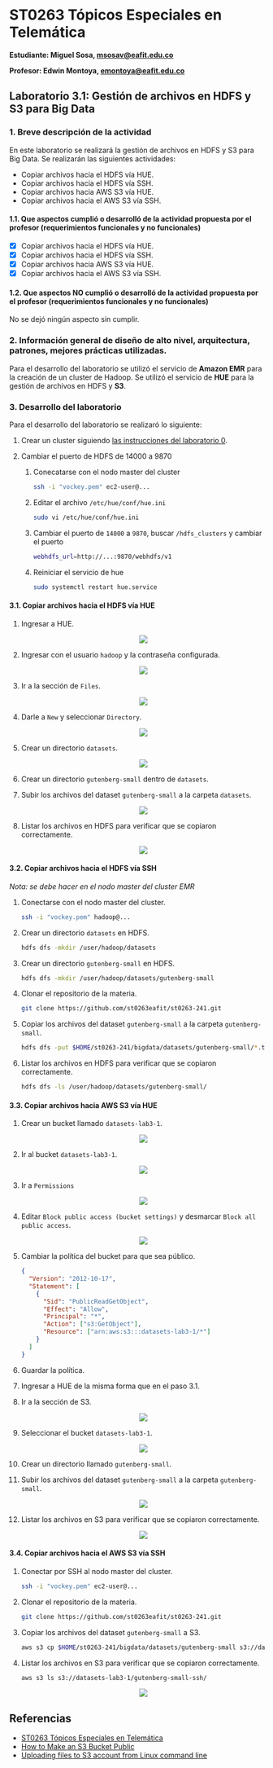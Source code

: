 # ST0263 Tópicos Especiales en Telemática

**Estudiante: Miguel Sosa, msosav@eafit.edu.co**

**Profesor: Edwin Montoya, emontoya@eafit.edu.co**

## Laboratorio 3.1: Gestión de archivos en HDFS y S3 para Big Data

### 1. Breve descripción de la actividad

En este laboratorio se realizará la gestión de archivos en HDFS y S3 para Big Data. Se realizarán las siguientes actividades:

- Copiar archivos hacia el HDFS vía HUE.
- Copiar archivos hacia el HDFS vía SSH.
- Copiar archivos hacia AWS S3 vía HUE.
- Copiar archivos hacia el AWS S3 vía SSH.

#### 1.1. Que aspectos cumplió o desarrolló de la actividad propuesta por el profesor (requerimientos funcionales y no funcionales)

- [x] Copiar archivos hacia el HDFS vía HUE.
- [x] Copiar archivos hacia el HDFS vía SSH.
- [x] Copiar archivos hacia AWS S3 vía HUE.
- [x] Copiar archivos hacia el AWS S3 vía SSH.

#### 1.2. Que aspectos NO cumplió o desarrolló de la actividad propuesta por el profesor (requerimientos funcionales y no funcionales)

No se dejó ningún aspecto sin cumplir.

### 2. Información general de diseño de alto nivel, arquitectura, patrones, mejores prácticas utilizadas.

Para el desarrollo del laboratorio se utilizó el servicio de **Amazon EMR** para la creación de un cluster de Hadoop. Se utilizó el servicio de **HUE** para la gestión de archivos en HDFS y **S3**.

### 3. Desarrollo del laboratorio

Para el desarrollo del laboratorio se realizaró lo siguiente:

1. Crear un cluster siguiendo [las instrucciones del laboratorio 0](https://github.com/st0263eafit/st0263-241/tree/main/bigdata/00-lab-aws-emr).

2. Cambiar el puerto de HDFS de 14000 a 9870

   1. Conecatarse con el nodo master del cluster

      ```bash
      ssh -i "vockey.pem" ec2-user@...
      ```

   2. Editar el archivo `/etc/hue/conf/hue.ini`

      ```bash
      sudo vi /etc/hue/conf/hue.ini
      ```

   3. Cambiar el puerto de `14000` a `9870`, buscar `/hdfs_clusters` y cambiar el puerto

      ```bash
      webhdfs_url=http://...:9870/webhdfs/v1
      ```

   4. Reiniciar el servicio de hue

      ```bash
      sudo systemctl restart hue.service
      ```

#### 3.1. Copiar archivos hacia el HDFS vía HUE

1.  Ingresar a HUE.

    <p align="center">
    <img src="https://github.com/msosav/msosav-st0263/assets/85181687/c047ebe8-56f5-47c1-8f33-181a5ba94601">
    </p>

2.  Ingresar con el usuario `hadoop` y la contraseña configurada.

    <p align="center">
    <img src="https://github.com/msosav/msosav-st0263/assets/85181687/4271e68c-81a1-4621-afea-82749e869249" />
    </p>

3.  Ir a la sección de `Files`.

    <p align="center">
    <img src="https://github.com/msosav/msosav-st0263/assets/85181687/1e50a81b-a9a7-4848-b84e-0de520b88cac" />
    </p>

4.  Darle a `New` y seleccionar `Directory`.

    <p align="center">
    <img src="https://github.com/msosav/msosav-st0263/assets/85181687/0e7e12b9-7790-45e2-a232-71cede7f237c" />
    </p>

5.  Crear un directorio `datasets`.

    <p align="center">
    <img src="https://github.com/msosav/msosav-st0263/assets/85181687/5455d9fd-602a-4de3-a992-7675fdd691ca" />
    </p>

6.  Crear un directorio `gutenberg-small` dentro de `datasets`.

7.  Subir los archivos del dataset `gutenberg-small` a la carpeta `datasets`.

    <p align="center">
    <img src="https://github.com/msosav/msosav-st0263/assets/85181687/8ddc553d-d5a1-4bf9-99be-64b04731aef0" />
    </p>

8.  Listar los archivos en HDFS para verificar que se copiaron correctamente.

    <p align="center">
    <img src="https://github.com/msosav/msosav-st0263/assets/85181687/a0fbc36b-ceae-4ce0-9f3f-35cc6c4ba45e" />
    </p>

#### 3.2. Copiar archivos hacia el HDFS vía SSH

_Nota: se debe hacer en el nodo master del cluster EMR_

1. Conectarse con el nodo master del cluster.

   ```bash
   ssh -i "vockey.pem" hadoop@...
   ```

1. Crear un directorio `datasets` en HDFS.

   ```bash
   hdfs dfs -mkdir /user/hadoop/datasets
   ```

1. Crear un directorio `gutenberg-small` en HDFS.

   ```bash
   hdfs dfs -mkdir /user/hadoop/datasets/gutenberg-small
   ```

1. Clonar el repositorio de la materia.

   ```bash
   git clone https://github.com/st0263eafit/st0263-241.git
   ```

1. Copiar los archivos del dataset `gutenberg-small` a la carpeta `gutenberg-small`.

   ```bash
   hdfs dfs -put $HOME/st0263-241/bigdata/datasets/gutenberg-small/*.txt /user/hadoop/datasets/gutenberg-small/
   ```

1. Listar los archivos en HDFS para verificar que se copiaron correctamente.

   ```bash
   hdfs dfs -ls /user/hadoop/datasets/gutenberg-small/
   ```

#### 3.3. Copiar archivos hacia AWS S3 vía HUE

1.  Crear un bucket llamado `datasets-lab3-1`.

    <p align="center">
    <img src="https://github.com/msosav/msosav-st0263/assets/85181687/bb6a7796-8e55-410b-a35e-1e2c71a5a36a" />
    </p>

1.  Ir al bucket `datasets-lab3-1`.

    <p align="center">
    <img src="https://github.com/msosav/msosav-st0263/assets/85181687/af5fbe68-19d2-47dc-8229-f33055270779" />
    </p>

1.  Ir a `Permissions`

    <p align="center">
    <img src="https://github.com/msosav/msosav-st0263/assets/85181687/233197ed-af1f-4f9f-9e68-38effed6efba" />
    </p>

1.  Editar `Block public access (bucket settings)` y desmarcar `Block all public access`.

    <p align="center">
    <img src="https://github.com/msosav/msosav-st0263/assets/85181687/86c1f229-6825-4b22-a2c2-e70ff4d8ebcd" />
    </p>

1.  Cambiar la política del bucket para que sea público.

    ```json
    {
      "Version": "2012-10-17",
      "Statement": [
        {
          "Sid": "PublicReadGetObject",
          "Effect": "Allow",
          "Principal": "*",
          "Action": ["s3:GetObject"],
          "Resource": ["arn:aws:s3:::datasets-lab3-1/*"]
        }
      ]
    }
    ```

1.  Guardar la política.

1.  Ingresar a HUE de la misma forma que en el paso 3.1.

1.  Ir a la sección de S3.

    <p align="center">
    <img src="https://github.com/msosav/msosav-st0263/assets/85181687/9bb98e5e-0b00-4ef1-b137-e9319e1aeed3" />
    </p>

1.  Seleccionar el bucket `datasets-lab3-1`.

    <p align="center">
    <img src="https://github.com/msosav/msosav-st0263/assets/85181687/c1b45f61-ebe4-47b6-8cb3-921d251e8f6e" />
    </p>

1.  Crear un directorio llamado `gutenberg-small`.

1.  Subir los archivos del dataset `gutenberg-small` a la carpeta `gutenberg-small`.

    <p align="center">
    <img src="https://github.com/msosav/msosav-st0263/assets/85181687/98788b09-721a-431b-be18-b5490e00372b" />
    </p>

1.  Listar los archivos en S3 para verificar que se copiaron correctamente.

    <p align="center">
    <img src="https://github.com/msosav/msosav-st0263/assets/85181687/c03de421-d920-45a2-8685-0442fd943a31" />
    </p>

#### 3.4. Copiar archivos hacia el AWS S3 vía SSH

1.  Conectar por SSH al nodo master del cluster.

    ```bash
    ssh -i "vockey.pem" ec2-user@...
    ```

1.  Clonar el repositorio de la materia.

    ```bash
    git clone https://github.com/st0263eafit/st0263-241.git
    ```

1.  Copiar los archivos del dataset `gutenberg-small` a S3.

    ```bash
    aws s3 cp $HOME/st0263-241/bigdata/datasets/gutenberg-small s3://datasets-lab3-1/gutenberg-small-ssh --recursive
    ```

1.  Listar los archivos en S3 para verificar que se copiaron correctamente.

    ```bash
    aws s3 ls s3://datasets-lab3-1/gutenberg-small-ssh/
    ```

    <p align="center">
    <img src="https://github.com/msosav/msosav-st0263/assets/85181687/d95b03b1-924d-46ad-861b-41fd7d83e954" />
    </p>

## Referencias

- [ST0263 Tópicos Especiales en Telemática]()
- [How to Make an S3 Bucket Public](https://saturncloud.io/blog/how-to-make-an-s3-bucket-public/)
- [Uploading files to S3 account from Linux command line](https://superuser.com/questions/279986/uploading-files-to-s3-account-from-linux-command-line)
